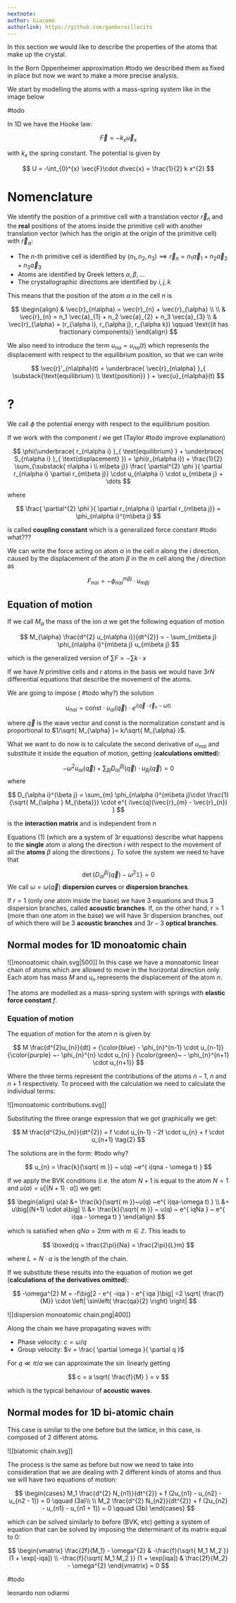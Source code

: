 ```yaml
---
nextnote: 
author: Giacomo
authorlink: https://github.com/gamberoillecito
---
```

In this section we would like to describe the properties of the atoms that make up the crystal.

In the Born Oppenheimer approximation #todo we described them as fixed in place but now we want to make a more precise analysis.

We start by modelling the atoms with a mass-spring system like in the image below 

#todo

In 1D we have the Hooke law: 

$$
\vec{F} = - k_{x} \vec{u}_{x}
$$

with $k_{x}$ the spring constant. The potential is given by 

$$
U = -\int_{0}^{x} \vec{F}\cdot d\vec{x} = \frac{1}{2} k x^{2}
$$

# Nomenclature

We identify the position of a primitive cell with a translation vector $\vec{r}_{n}$ and the **real** positions of the atoms inside the primitive cell with another translation vector (which has the origin at the origin of the primitive cell) with $\vec{r}_{\alpha}$:

- The $n$-th primitive cell is identified by $(n_1, n_2, n_3) \implies \vec{r}_{n} = n_1 \vec{a}_{1} + n_2 \vec{a}_{2} +n_3 \vec{a}_{3}$
- Atoms are identified by Greek letters $\alpha, \beta, \dots$
- The crystallographic directions are identified by $i, j, k$

This means that the position of the atom $\alpha$ in the cell $n$ is 

$$
\begin{align}
 & \vec{r}_{n\alpha} = \vec{r}_{n} + \vec{r}_{\alpha} \\
 \\
 & \vec{r}_{n} = n_1 \vec{a}_{1} + n_2 \vec{a}_{2}  + n_3 \vec{a}_{3} \\
 & \vec{r}_{\alpha} = (r_{\alpha i}, r_{\alpha j}, r_{\alpha k}) \qquad \text{(it has fractionary components)}
\end{align}
$$

We also need to introduce the term $u_{n\alpha} = u_{n\alpha}(t)$ which represents the displacement with respect to the equilibrium position, so that we can write 

$$
\vec{r}'_{n\alpha}(t) = \underbrace{ \vec{r}_{n\alpha} }_{ \substack{\text{equilibrium} \\ \text{position}} } + \vec{u}_{n\alpha}(t)
$$

# ?

We call $\phi$ the potential energy with respect to the equilibrium position.

If we work with the component $i$ we get (Taylor #todo improve explanation)

$$
\phi(\underbrace{ r_{n\alpha i} }_{ \text{equilibrium} } + \underbrace{ S_{n\alpha i} }_{ \text{displacement} }) = \phi(r_{n\alpha i}) + \frac{1}{2} \sum_{\substack{ n\alpha i  \\ m\beta j}} \frac{ \partial^{2} \phi }{ \partial r_{n\alpha i} \partial r_{m\beta j}} \cdot u_{n\alpha i} \cdot u_{m\beta j} + \dots
$$

where 

$$
\frac{ \partial^{2} \phi }{ \partial r_{n\alpha i} \partial r_{m\beta j}} = \phi_{n\alpha i}^{m\beta j}
$$

is called **coupling constant** which is a generalized force constant #todo what???

We can write the force acting on atom $\alpha$ in the cell $n$ along the $i$ direction, caused by the displacement of the atom $\beta$ in the $m$ cell along the $j$ direction as 

$$
F_{n\alpha i} = - \phi_{n\alpha i}^{m\beta j} \cdot u_{m\beta j}
$$

## Equation of motion

If we call $M_{\alpha}$ the mass of the ion $\alpha$ we get the following equation of motion 

$$
M_{\alpha} \frac{d^{2} u_{n\alpha i}}{dt^{2}} = - \sum_{m\beta j} \phi_{n\alpha i}^{m\beta j} u_{m\beta j}
$$

which is the generalized version of $\sum F = - \sum k\cdot x$

If we have $N$ primitive cells and $r$ atoms in the basis we would have $3rN$ differential equations that describe the movement of the atoms. 

We are going to impose ( #todo why?) the solution 

$$
u_{n\alpha i} = \text{const} \cdot u_{\alpha i}(\vec{q}) \cdot e^{ i(\vec{q} \cdot \vec{r}_{n} - \omega t) } 
$$

where $\vec{q}$ is the wave vector and $\text{const }$ is the normalization constant and is proportional to $1/\sqrt{ M_{\alpha} }= k/\sqrt{ M_{\alpha} }$.

What we want to do now is to calculate the second derivative of $u_{n\alpha i}$ and substitute it inside the equation of motion, getting (**calculations omitted**):

$$
-\omega^{2} u_{\alpha i}(\vec{q}) + \sum_{\beta j} D_{\alpha i}^{\beta j}(\vec{q}) \cdot u_{\beta j}(\vec{q}) \tag{1} = 0
$$
where 

$$
D_{\alpha i}^{\beta j} = \sum_{m} \phi_{n\alpha i}^{m\beta j}\cdot \frac{1}{\sqrt{ M_{\alpha } M_{\beta}}} \cdot e^{ i\vec{q}(\vec{r}_{m} - \vec{r}_{n}) }
$$

is the **interaction matrix** and is independent from $n$

Equations $(1)$ (which are a system of $3r$ equations) describe what happens to the **single** atom $\alpha$ along the direction $i$ with respect to the movement of all the **atoms** $\beta$ along the directions $j$. To solve the system we need to have that 

$$
\det \Big\{D_{\alpha i}^{\beta j}(\vec{q}) - \omega^{2} \mathbb{1}\Big\} = 0
$$
We call $\omega = \omega(\vec{q})$ **dispersion curves** or **dispersion branches**.

If $r =1$ (only one atom inside the base) we have $3$ equations and thus $3$ dispersion branches, called **acoustic branches**. If, on the other hand, $r > 1$ (more than one atom in the base) we will have $3r$ dispersion branches, out of which there will be $3$ **acoustic branches** and $3r - 3$ **optical branches**.

## Normal modes for 1D monoatomic chain

![[monoatomic chain.svg|500]]
In this case we have a monoatomic linear chain of atoms which are allowed to move in the horizontal direction only. Each atom has mass $M$ and $u_{n}$ represents the displacement of the atom $n$.

The atoms are modelled as a mass-spring system with springs with **elastic force constant** $f$.

### Equation of motion

The equation of motion for the atom $n$ is given by 

$$
M \frac{d^{2}u_{n}}{dt} = {\color{blue} - \phi_{n}^{n-1} \cdot u_{n-1}}  {\color{purple} ~- \phi_{n}^{n} \cdot u_{n} } {\color{green}~ - \phi_{n}^{n+1} \cdot u_{n+1}} 
$$

Where the three terms represent the contributions of the atoms $n-1$, $n$ and $n + 1$ respectively. To proceed with the calculation we need to calculate the individual terms:

![[monoatomic contributions.svg]]

Substituting the three orange expression that we got graphically we get: 

$$
M \frac{d^{2}u_{n}}{dt^{2}} = f \cdot u_{n-1} - 2f \cdot u_{n} + f \cdot u_{n+1} \tag{2}
$$


The solutions are in the form:
#todo why?

$$
u_{n} = \frac{k}{\sqrt{ m }} ~ u(q) ~e^{ i(qna - \omega t) }
$$

If we apply the BVK conditions (i.e. the atom $N+1$ is equal to the atom $N = 1$ and $u(a) = u[(N+1)\cdot a]$) we get: 

$$
\begin{align}
u(a) &= \frac{k}{\sqrt{ m }}~u(q) ~e^{ i(qa-\omega t) }  \\
&= u\big[(N+1) \cdot a\big]  \\
&= \frac{k}{\sqrt{ m }} ~ u(q) ~ e^{ iqNa } ~ e^{ i(qa - \omega t) }
\end{align}
$$

which is satisfied when $qNa = 2\pi m$ with $m \in \mathbb{Z}$. This leads to 

$$
\boxed{q = \frac{2\pi}{Na} = \frac{2\pi}{L}m}
$$

where $L = N\cdot a$ is the length of the chain.

If we substitute these results into the equation of motion we get (**calculations of the derivatives omitted**): 

$$
-\omega^{2} M = -f\big[2 - e^{ -iqa } - e^{ iqa }\big] =2 \sqrt{ \frac{f}{M}} \cdot \left| \sin\left( \frac{qa}{2} \right) \right| 
$$

![[dispersion monoatomic chain.png|400]]

Along the chain we have propagating waves with:

- Phase velocity: $c = \omega / q$
- Group velocity: $v = \frac{ \partial \omega }{ \partial q }$

For $q \ll \pi / a$ we can approximate the $\sin$ linearly getting 

$$
c = a \sqrt{ \frac{f}{M} } = v
$$

which is the typical behaviour of **acoustic waves**.

## Normal modes for 1D bi-atomic chain

This case is similar to the one before but the lattice, in this case, is composed of 2 different atoms.

![[biatomic chain.svg]]

The process is the same as before but now we need to take into consideration that we are dealing with 2 different kinds of atoms and thus we will have two equations of motion: 

$$
\begin{cases}
M_1 \frac{d^{2} N_{n1}}{dt^{2}} + f (2u_{n1} - u_{n2} - u_{n2 - 1}) = 0  \qquad (3a)\\
\\ 
M_2 \frac{d^{2} N_{n2}}{dt^{2}} + f (2u_{n2} - u_{n1} - u_{n1 + 1}) = 0 \qquad (3b)
\end{cases}
$$

which can be solved similarly to before (BVK, etc) getting a system of equation that can be solved by imposing the determinant of its matrix equal to 0: 

$$
\begin{vmatrix}
\frac{2f}{M_1} - \omega^{2} & -\frac{f}{\sqrt{ M_1 M_2 }} (1 + \exp[-iqa]) \\
-\frac{f}{\sqrt{ M_1 M_2 }} (1 + \exp[iqa]) & \frac{2f}{M_2} - \omega^{2}
\end{vmatrix} = 0
$$

#todo

leonardo non odiarmi